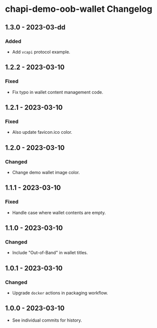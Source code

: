 # chapi-demo-oob-wallet Changelog

## 1.3.0 - 2023-03-dd

### Added
- Add `vcapi` protocol example.

## 1.2.2 - 2023-03-10

### Fixed
- Fix typo in wallet content management code.

## 1.2.1 - 2023-03-10

### Fixed
- Also update favicon.ico color.

## 1.2.0 - 2023-03-10

### Changed
- Change demo wallet image color.

## 1.1.1 - 2023-03-10

### Fixed
- Handle case where wallet contents are empty.

## 1.1.0 - 2023-03-10

### Changed
- Include "Out-of-Band" in wallet titles.

## 1.0.1 - 2023-03-10

### Changed
- Upgrade `docker` actions in packaging workflow.

## 1.0.0 - 2023-03-10

- See individual commits for history.
